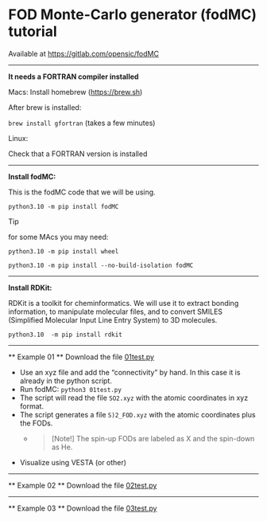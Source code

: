 # FOD Monte-Carlo generator (fodMC) tutorial



Available at
https://gitlab.com/opensic/fodMC


***

**It needs a FORTRAN compiler installed**

Macs: Install homebrew (https://brew.sh) 

After brew is installed:

`brew install gfortran` (takes a few minutes)

Linux:

Check that a FORTRAN version is installed

***

**Install fodMC:**

This is the fodMC code that we will be using.

`python3.10 -m pip install fodMC`

> [!TIP]
> for some MAcs you may need:
> 
> `python3.10 -m pip install wheel`
> 
> `python3.10 -m pip install --no-build-isolation fodMC`


***

**Install RDKit:**

RDKit is a toolkit for cheminformatics. We will use it to extract bonding information, to manipulate molecular files, and to convert SMILES (Simplified Molecular Input Line Entry System)
to 3D molecules. 


`python3.10  -m pip install rdkit`


<!--- ***

<> **Install atomic simulation environment (ASE) package:**

ASE is a library for atomistic modeling and simulation. We will use it 

`python3.10 -m pip install ase`
-->



***

** Example 01 **
Download the file [01test.py](/01test.py)

+ Use an xyz file and add the “connectivity” by hand. In this case it is already in the python script.
+ Run fodMC: `python3 01test.py`
+ The script will read the file `SO2.xyz` with the atomic coordinates in xyz format.
+ The script generates a file `S)2_FOD.xyz` with the atomic coordinates plus the FODs.
  + >[Note!]
    >The spin-up FODs are labeled as X and the spin-down as He.  
+ Visualize using VESTA (or other)

***

** Example 02 **
Download the file [02test.py](/02test.py)



***

** Example 03 **
Download the file [03test.py](/03test.py)





